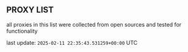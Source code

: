 ## PROXY LIST

all proxies in this list were collected from open sources and tested for functionality

last update: `2025-02-11 22:35:43.531259+00:00` UTC